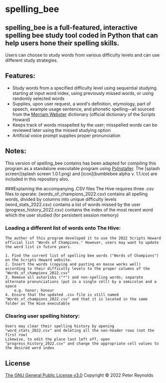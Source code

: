 # spelling_bee
## **spelling_bee** is a full-featured, interactive spelling bee study tool coded in Python that can help users hone their spelling skills.  
Users can choose to study words from various difficulty levels and can use different study strategies.  


## Features:
-   Study words from a specified difficulty level using sequential studying starting at input word index, using previously missed words, or using randomly selected words
-   Supplies, upon user request, a word's definition, etymology, part of speech, example usage sentence, and phonetic spelling--all sourced from the [Merriam Webster](https://www.merriam-webster.com/) dictionary (official dictionary of the Scripts Howard)
-   Keeps track of words misspelled by the user; misspelled words can be reviewed later using the missed studying option
-   Artificial voice prompt supplies proper pronunciation

## Notes:
This version of spelling_bee contains has been adapted for compiling this program as a standalone executable program using [PyInstaller](https://pyinstaller.readthedocs.io/en/stable/).  The [splash screen](splash screen 1.0.1.png) and [icon](bumblebee alpha v. 1.1.ico) are included in this repository also.

###Explaining the accompanying .CSV files
	The Hive requires three .csv files to operate: 
		(words_of_champions_2022.csv) contains all spelling words, divided by columns into unique difficulty levels
		(word_stats_2022.csv) contains a list of words missed by the user
		(progress_history_2022.csv) contains the index of the most recent word which the user studied (for persistent session memory)


### Loading a different list of words onto The Hive:
	The author of this program developed it to use the 2022 Scripts Howard official list "Words of Champions." However, users may want to update the word list in future years.
	
	1. Find the current list of spelling bee words ("Words of Champions") on the Scripts Howard website.
	2. Insert the words (copying and pasting en masse works well) according to their difficulty levels to the proper columns of the "Words_of_champions_2022.csv"
	3. Remove all asterisks ("*") and non-spelling words; separate alternate pronunciations (put in a single cell) by a semicolon and a space
		e.g. honor; honour
	4. Ensure that the updated .csv file is still named "Words_of_champions_2022.csv" and that it is located in the same folder as The Hive executable

### Clearing user spelling history:
	Users may clear their spelling history by opening "word_stats_2022.csv" and deleting all the non-header rows (not the first row)
	Likewise, to edit the place last left off, open "progress_history_2022.csv" and change the appropriate cell values to the desired word index

## License

[The GNU General Public License v3.0](LICENSE) Copyright © 2022 Peter Reynolds
